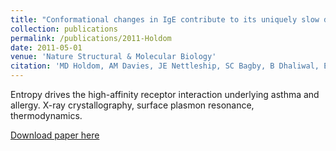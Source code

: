 ```yaml
---
title: "Conformational changes in IgE contribute to its uniquely slow dissociation rate from receptor FcεRI"
collection: publications
permalink: /publications/2011-Holdom
date: 2011-05-01
venue: 'Nature Structural & Molecular Biology'
citation: 'MD Holdom, AM Davies, JE Nettleship, SC Bagby, B Dhaliwal, E Girardi, J Hunt, HJ Gould, AJ Beavil, JM McDonnell, RJ Owens, and BJ Sutton (2011). &quot;Conformational changes in IgE contribute to its uniquely slow dissociation rate from receptor FcεRI.&quot; <i>Nature Struct Mol Biol</i> 18:571.'
---
```

Entropy drives the high-affinity receptor interaction underlying asthma and allergy.  X-ray crystallography, surface plasmon resonance, thermodynamics.

[Download paper here](http://www.nature.com/nsmb/journal/v18/n5/abs/nsmb.2044.html)
